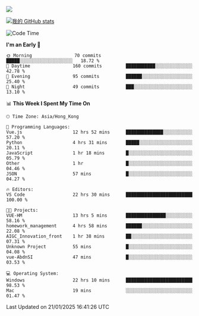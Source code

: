 <img align="center" src="https://readme-typing-svg.demolab.com/?font=Fira+Code&pause=1000&random=true&width=435&lines=%E2%9D%A4+Hello!+%E2%9D%A4;Welcome+to+my+Github+Profile~;I%27m+a+student+from+SCNU+%26+UoA" />

[![我的 GitHub stats](https://github-readme-stats.vercel.app/api?username=AptS-1547&show_icons=true&theme=ambient_gradient)](https://github.com/anuraghazra/github-readme-stats)

<!--START_SECTION:waka-->
![Code Time](http://img.shields.io/badge/Code%20Time-184%20hrs%2027%20mins-blue)

**I'm an Early 🐤** 

```text
🌞 Morning                70 commits          █████░░░░░░░░░░░░░░░░░░░░   18.72 % 
🌆 Daytime                160 commits         ███████████░░░░░░░░░░░░░░   42.78 % 
🌃 Evening                95 commits          ██████░░░░░░░░░░░░░░░░░░░   25.40 % 
🌙 Night                  49 commits          ███░░░░░░░░░░░░░░░░░░░░░░   13.10 % 
```


📊 **This Week I Spent My Time On** 

```text
🕑︎ Time Zone: Asia/Hong_Kong

💬 Programming Languages: 
Vue.js                   12 hrs 52 mins      ██████████████░░░░░░░░░░░   57.20 % 
Python                   4 hrs 31 mins       █████░░░░░░░░░░░░░░░░░░░░   20.11 % 
JavaScript               1 hr 18 mins        █░░░░░░░░░░░░░░░░░░░░░░░░   05.79 % 
Other                    1 hr                █░░░░░░░░░░░░░░░░░░░░░░░░   04.46 % 
JSON                     57 mins             █░░░░░░░░░░░░░░░░░░░░░░░░   04.27 % 

🔥 Editors: 
VS Code                  22 hrs 30 mins      █████████████████████████   100.00 % 

🐱‍💻 Projects: 
VUE-HM                   13 hrs 5 mins       ███████████████░░░░░░░░░░   58.16 % 
homework_management      4 hrs 58 mins       ██████░░░░░░░░░░░░░░░░░░░   22.08 % 
AIGC_Innovation_front    1 hr 38 mins        ██░░░░░░░░░░░░░░░░░░░░░░░   07.31 % 
Unknown Project          55 mins             █░░░░░░░░░░░░░░░░░░░░░░░░   04.08 % 
vue-AbdnSI               47 mins             █░░░░░░░░░░░░░░░░░░░░░░░░   03.53 % 

💻 Operating System: 
Windows                  22 hrs 10 mins      █████████████████████████   98.53 % 
Mac                      19 mins             ░░░░░░░░░░░░░░░░░░░░░░░░░   01.47 % 
```


 Last Updated on 21/01/2025 16:41:26 UTC
<!--END_SECTION:waka-->